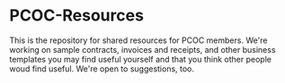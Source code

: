 # PCOC-Resources
This is the repository for shared resources for PCOC members. We're working on sample contracts, invoices and receipts, and other business templates you may find useful yourself and that you think other people woud find useful. We're open to suggestions, too.
